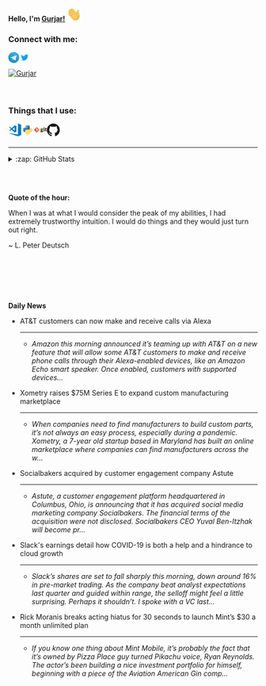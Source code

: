 #### Hello, I'm [Gurjar!](https://GurjarKing.github.io) <img src="https://raw.githubusercontent.com/ABSphreak/ABSphreak/master/gifs/Hi.gif" width="30px"></h2>


### Connect with me:

[<img align="left" alt="Gurjar | Telegram" width="22px" src="https://raw.githubusercontent.com/github/explore/80688e429a7d4ef2fca1e82350fe8e3517d3494d/topics/telegram/telegram.png" />][Telegram]
[<img align="left" alt="Gurjar | Twitter" width="22px" src="https://raw.githubusercontent.com/github/explore/80688e429a7d4ef2fca1e82350fe8e3517d3494d/topics/twitter/twitter.png" />][Twitter]
<br >
<br >
<a href="https://github.com/GurjarKing"><img src="https://komarev.com/ghpvc/?username=GurjarKing" alt="Gurjar" /></a> <br />
<br />
<br />
<!-- <br >

![](https://visitor-badge.glitch.me/badge?page_id=GurjarKing)

<br /> -->

### Things that I use:

[<img align="left" alt="Visual Studio Code" width="26px" src="https://raw.githubusercontent.com/github/explore/80688e429a7d4ef2fca1e82350fe8e3517d3494d/topics/visual-studio-code/visual-studio-code.png" />][VSCode]
[<img align="left" alt="Python" width="26px" src="https://raw.githubusercontent.com/github/explore/80688e429a7d4ef2fca1e82350fe8e3517d3494d/topics/python/python.png" />][Python]
[<img align="left" alt="Git" width="26px" src="https://raw.githubusercontent.com/github/explore/80688e429a7d4ef2fca1e82350fe8e3517d3494d/topics/git/git.png" />][Git]
[<img align="left" alt="GitHub" width="26px" src="https://raw.githubusercontent.com/github/explore/78df643247d429f6cc873026c0622819ad797942/topics/github/github.png" />][Github]

<br />
<br />

---
<details>
  <summary>:zap: GitHub Stats</summary>

<img align="left" alt="Gurjar's Github Stats" src="https://github-readme-stats.vercel.app/api?username=GurjarKing&show_icons=true&hide_border=true&count_private=true&include_all_commit=true&theme=algolia" />

</details>

<!-- ### 🔔 My latest tweet
<a href="https://twitter.com/Gurjar_King43" target="_blank">
	<img src="https://github.com/GurjarKing/GurjarKing/raw/master/tweet.png" width="70%" align="center" alt="Click to view on Twitter" title="My latest tweet, as an image"/>
</a> -->
<br>

<pre>

</pre>

**Quote of the hour:**

When I was at what I would consider the peak of my abilities, I had extremely trustworthy intuition. I would do things and they would just turn out right.

~ L. Peter Deutsch
<pre>

</pre>
<br>
<pre>


</pre>
<strong>Daily News</strong>
  
  - AT&T customers can now make and receive calls via Alexa
     <hr/>
     
      - *Amazon this morning announced it’s teaming up with AT&T on a new feature that will allow some AT&T customers to make and receive phone calls through their Alexa-enabled devices, like an Amazon Echo smart speaker. Once enabled, customers with supported devices…*
     
  - Xometry raises $75M Series E to expand custom manufacturing marketplace
      <hr/>
      
      - *When companies need to find manufacturers to build custom parts, it’s not always an easy process, especially during a pandemic. Xometry, a 7-year old startup based in Maryland has built an online marketplace where companies can find manufacturers across the w…*
      
  - Socialbakers acquired by customer engagement company Astute
      <hr/>
      
      - *Astute, a customer engagement platform headquartered in Columbus, Ohio, is announcing that it has acquired social media marketing company Socialbakers. The financial terms of the acquisition were not disclosed. Socialbakers CEO Yuval Ben-Itzhak will become pr…*
      
  - Slack's earnings detail how COVID-19 is both a help and a hindrance to cloud growth
      <hr/>
      
      - *Slack’s shares are set to fall sharply this morning, down around 16% in pre-market trading. As the company beat analyst expectations last quarter and guided within range, the selloff might feel a little surprising. Perhaps it shouldn’t. I spoke with a VC last…*
       
  - Rick Moranis breaks acting hiatus for 30 seconds to launch Mint’s $30 a month unlimited plan
      <hr/>
       
       - *If you know one thing about Mint Mobile, it’s probably the fact that it’s owned by Pizza Place guy turned Pikachu voice, Ryan Reynolds. The actor’s been building a nice investment portfolio for himself, beginning with a piece of the Aviation American Gin comp…*
      

<br />

[VSCode]: https://code.visualstudio.com/
[Python]: https://www.python.org/
[Git]: https://git-scm.com/
[Github]: https://github.com/
[Telegram]: https://t.me/Gurjar_King/
[Twitter]: https://twitter.com/Gurjar_King43/
